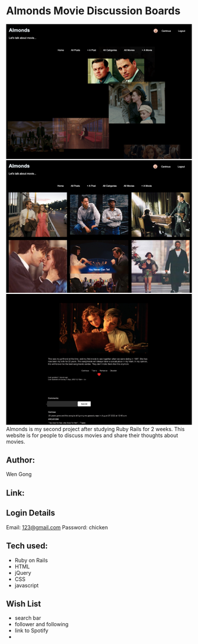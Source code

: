 # Almonds Movie Discussion Boards
![alt text](app/assets/images/screenshot1.png)
![alt text](app/assets/images/screenshot2.png)
![alt text](app/assets/images/screenshot3.png)
Almonds is my second project after studying Ruby Rails for 2 weeks.
This website is for people to discuss movies and share their thoughts about movies.

## Author: 
Wen Gong

## Link:

## Login Details
Email: 123@gmail.com
Password: chicken

## Tech used: 
* Ruby on Rails 
* HTML 
* jQuery
* CSS
* javascript

## Wish List
* search bar
* follower and following
* link to Spotify
* 